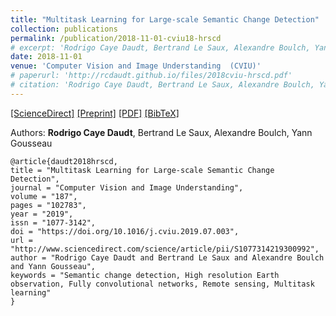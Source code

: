 ```yaml
---
title: "Multitask Learning for Large-scale Semantic Change Detection"
collection: publications
permalink: /publication/2018-11-01-cviu18-hrscd
# excerpt: 'Rodrigo Caye Daudt, Bertrand Le Saux, Alexandre Boulch, Yann Gousseau.'
date: 2018-11-01
venue: 'Computer Vision and Image Understanding  (CVIU)'
# paperurl: 'http://rcdaudt.github.io/files/2018cviu-hrscd.pdf'
# citation: 'Rodrigo Caye Daudt, Bertrand Le Saux, Alexandre Boulch, Yann Gousseau'
---
```


[[ScienceDirect]](https://www.sciencedirect.com/science/article/pii/S1077314219300992) [[Preprint]](https://arxiv.org/abs/1810.08452) [[PDF]](http://rcdaudt.github.io/files/2018cviu-hrscd.pdf) [[BibTeX]](daudt2019cviu-hrscd.bib)

Authors: **Rodrigo Caye Daudt**, Bertrand Le Saux, Alexandre Boulch, Yann Gousseau

```
@article{daudt2018hrscd,
title = "Multitask Learning for Large-scale Semantic Change Detection",
journal = "Computer Vision and Image Understanding",
volume = "187",
pages = "102783",
year = "2019",
issn = "1077-3142",
doi = "https://doi.org/10.1016/j.cviu.2019.07.003",
url = "http://www.sciencedirect.com/science/article/pii/S1077314219300992",
author = "Rodrigo Caye Daudt and Bertrand Le Saux and Alexandre Boulch and Yann Gousseau",
keywords = "Semantic change detection, High resolution Earth observation, Fully convolutional networks, Remote sensing, Multitask learning"
}
```
